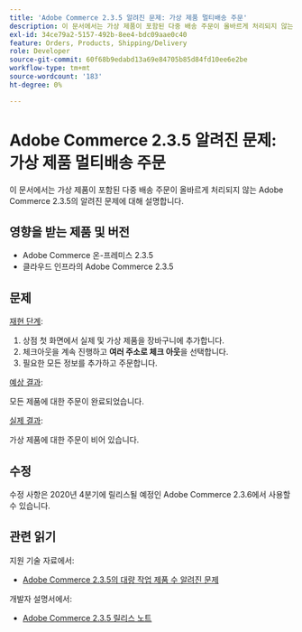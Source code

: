 ```yaml
---
title: 'Adobe Commerce 2.3.5 알려진 문제: 가상 제품 멀티배송 주문'
description: 이 문서에서는 가상 제품이 포함된 다중 배송 주문이 올바르게 처리되지 않는 Adobe Commerce 2.3.5의 알려진 문제에 대해 설명합니다.
exl-id: 34ce79a2-5157-492b-8ee4-bdc09aae0c40
feature: Orders, Products, Shipping/Delivery
role: Developer
source-git-commit: 60f68b9edabd13a69e84705b85d84fd10ee6e2be
workflow-type: tm+mt
source-wordcount: '183'
ht-degree: 0%

---
```


# Adobe Commerce 2.3.5 알려진 문제: 가상 제품 멀티배송 주문

이 문서에서는 가상 제품이 포함된 다중 배송 주문이 올바르게 처리되지 않는 Adobe Commerce 2.3.5의 알려진 문제에 대해 설명합니다.

## 영향을 받는 제품 및 버전

* Adobe Commerce 온-프레미스 2.3.5
* 클라우드 인프라의 Adobe Commerce 2.3.5

## 문제

<u>재현 단계</u>:

1. 상점 첫 화면에서 실제 및 가상 제품을 장바구니에 추가합니다.
1. 체크아웃을 계속 진행하고 **여러 주소로 체크 아웃**&#x200B;을 선택합니다.
1. 필요한 모든 정보를 추가하고 주문합니다.

<u>예상 결과</u>:

모든 제품에 대한 주문이 완료되었습니다.

<u>실제 결과</u>:

가상 제품에 대한 주문이 비어 있습니다.

## 수정

수정 사항은 2020년 4분기에 릴리스될 예정인 Adobe Commerce 2.3.6에서 사용할 수 있습니다.

## 관련 읽기

지원 기술 자료에서:

* [Adobe Commerce 2.3.5의 대량 작업 제품 수 알려진 문제](/help/troubleshooting/miscellaneous/bulk-action-product-count-known-issue-in-magento-2-3-5.md)

개발자 설명서에서:

* [Adobe Commerce 2.3.5 릴리스 노트](https://commerce-docs.github.io/devdocs-archive/2.3/guides/v2.3/release-notes/release-notes-2-3-5-commerce.html#known-issues)
